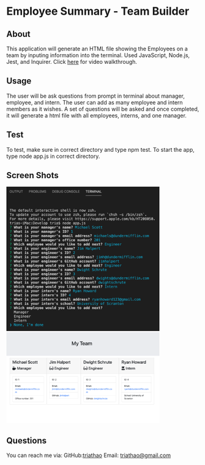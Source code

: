 # Employee Summary - Team Builder

## About
This application will generate an HTML file showing the Employees on a team by inputing information into the terminal. Used JavaScript, Node.js, Jest, and Inquirer. Click <a href="https://www.youtube.com/watch?v=bw4tChigiGA&t=8s">here</a> for video walkthrough.

## Usage
The user will be ask questions from prompt in terminal about manager, employee, and intern. The user can add as many employee and intern members as it wishes. A set of questions will be asked and once completed, it will generate a html file with all employees, interns, and one manager.

## Test
To test, make sure in correct directory and type npm test.
To start the app, type node app.js in correct directory.

## Screen Shots
<img src="https://github.com/triathao/Employee-Summary/blob/main/Assets/app_run.png?raw=true" alt="terminal command" width="400">

<img src="https://github.com/triathao/Employee-Summary/blob/main/Assets/myteam.png?raw=true" alt="my team" width="400">



## Questions
You can reach me via:
GitHub:<a href="https://github.com/triathao">triathao</a>
Email: triathao@gmail.com

